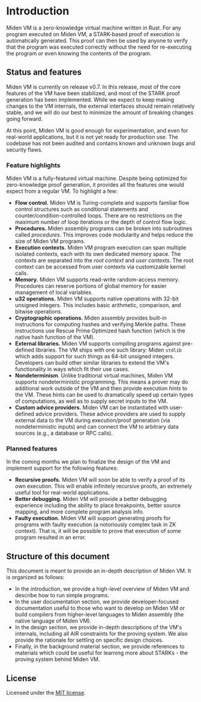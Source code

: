 # Introduction
Miden VM is a zero-knowledge virtual machine written in Rust. For any program executed on Miden VM, a STARK-based proof of execution is automatically generated. This proof can then be used by anyone to verify that the program was executed correctly without the need for re-executing the program or even knowing the contents of the program.

## Status and features
Miden VM is currently on release v0.7. In this release, most of the core features of the VM have been stabilized, and most of the STARK proof generation has been implemented. While we expect to keep making changes to the VM internals, the external interfaces should remain relatively stable, and we will do our best to minimize the amount of breaking changes going forward.

At this point, Miden VM is good enough for experimentation, and even for real-world applications, but it is not yet ready for production use. The codebase has not been audited and contains known and unknown bugs and security flaws.

### Feature highlights
Miden VM is a fully-featured virtual machine. Despite being optimized for zero-knowledge proof generation, it provides all the features one would expect from a regular VM. To highlight a few:

* **Flow control.** Miden VM is Turing-complete and supports familiar flow control structures such as conditional statements and counter/condition-controlled loops. There are no restrictions on the maximum number of loop iterations or the depth of control flow logic.
* **Procedures.** Miden assembly programs can be broken into subroutines called *procedures*. This improves code modularity and helps reduce the size of Miden VM programs.
* **Execution contexts.** Miden VM program execution can span multiple isolated contexts, each with its own dedicated memory space. The contexts are separated into the *root context* and *user contexts*. The root context can be accessed from user contexts via customizable kernel calls.
* **Memory.** Miden VM supports read-write random-access memory. Procedures can reserve portions of global memory for easier management of local variables.
* **u32 operations.** Miden VM supports native operations with 32-bit unsigned integers. This includes basic arithmetic, comparison, and bitwise operations.
* **Cryptographic operations.** Miden assembly provides built-in instructions for computing hashes and verifying Merkle paths. These instructions use Rescue Prime Optimized hash function (which is the native hash function of the VM).
* **External libraries.** Miden VM supports compiling programs against pre-defined libraries. The VM ships with one such library: Miden `stdlib` which adds support for such things as 64-bit unsigned integers. Developers can build other similar libraries to extend the VM's functionality in ways which fit their use cases.
* **Nondeterminism**. Unlike traditional virtual machines, Miden VM supports nondeterministic programming. This means a prover may do additional work outside of the VM and then provide execution *hints* to the VM. These hints can be used to dramatically speed up certain types of computations, as well as to supply secret inputs to the VM.
* **Custom advice providers.** Miden VM can be instantiated with user-defined advice providers. These advice providers are used to supply external data to the VM during execution/proof generation (via nondeterministic inputs) and can connect the VM to arbitrary data sources (e.g., a database or RPC calls).

### Planned features
In the coming months we plan to finalize the design of the VM and implement support for the following features:

* **Recursive proofs.** Miden VM will soon be able to verify a proof of its own execution. This will enable infinitely recursive proofs, an extremely useful tool for real-world applications.
* **Better debugging.** Miden VM will provide a better debugging experience including the ability to place breakpoints, better source mapping, and more complete program analysis info.
* **Faulty execution.** Miden VM will support generating proofs for programs with faulty execution (a notoriously complex task in ZK context). That is, it will be possible to prove that execution of some program resulted in an error.

## Structure of this document
This document is meant to provide an in-depth description of Miden VM. It is organized as follows:

* In the introduction, we provide a high-level overview of Miden VM and describe how to run simple programs.
* In the user documentation section, we provide developer-focused documentation useful to those who want to develop on Miden VM or build compilers from higher-level languages to Miden assembly (the native language of Miden VM).
* In the design section, we provide in-depth descriptions of the VM's internals, including all AIR constraints for the proving system. We also provide the rationale for settling on specific design choices.
* Finally, in the background material section, we provide references to materials which could be useful for learning more about STARKs - the proving system behind Miden VM.

## License
Licensed under the [MIT license](http://opensource.org/licenses/MIT).
